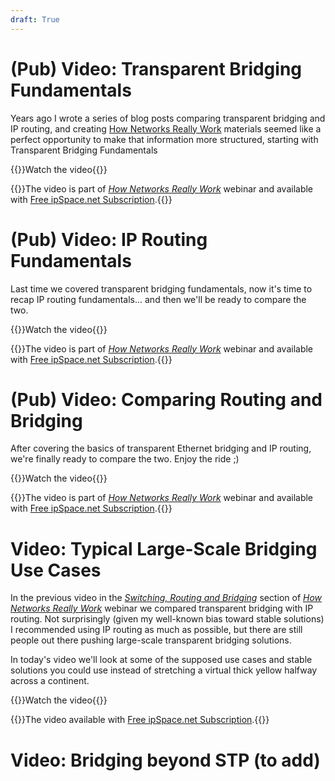 ```yaml
---
draft: True
---
```

# (Pub) Video: Transparent Bridging Fundamentals

Years ago I wrote a series of blog posts comparing transparent bridging and IP routing, and creating [How Networks Really Work](https://www.ipspace.net/Net101) materials seemed like a perfect opportunity to make that information more structured, starting with Transparent Bridging Fundamentals

{{<jump>}}Watch the video{{</jump>}}

{{<note info>}}The video is part of _[How Networks Really Work](https://www.ipspace.net/Net101)_ webinar and available with [Free ipSpace.net Subscription](https://www.ipspace.net/Subscription/Free).{{</note>}}

# (Pub) Video: IP Routing Fundamentals

Last time we covered transparent bridging fundamentals, now it's time to recap IP routing fundamentals... and then we'll be ready to compare the two.

{{<jump>}}Watch the video{{</jump>}}

{{<note info>}}The video is part of _[How Networks Really Work](https://www.ipspace.net/Net101)_ webinar and available with [Free ipSpace.net Subscription](https://www.ipspace.net/Subscription/Free).{{</note>}}

# (Pub) Video: Comparing Routing and Bridging

After covering the basics of transparent Ethernet bridging and IP routing, we're finally ready to compare the two. Enjoy the ride ;)

{{<jump>}}Watch the video{{</jump>}}

{{<note info>}}The video is part of _[How Networks Really Work](https://www.ipspace.net/Net101)_ webinar and available with [Free ipSpace.net Subscription](https://www.ipspace.net/Subscription/Free).{{</note>}}

# Video: Typical Large-Scale Bridging Use Cases

In the previous video in the _[Switching, Routing and Bridging](https://my.ipspace.net/bin/list?id=Net101#SWITCH)_ section of _[How Networks Really Work](https://www.ipspace.net/Net101)_ webinar we compared transparent bridging with IP routing. Not surprisingly (given my well-known bias toward stable solutions) I recommended using IP routing as much as possible, but there are still people out there pushing large-scale transparent bridging solutions. 

In today's video we'll look at some of the supposed use cases and stable solutions you could use instead of stretching a virtual thick yellow halfway across a continent.

{{<jump>}}Watch the video{{</jump>}}

{{<note info>}}The video available with [Free ipSpace.net Subscription](https://www.ipspace.net/Subscription/Free).{{</note>}}

# Video: Bridging beyond STP (to add)

